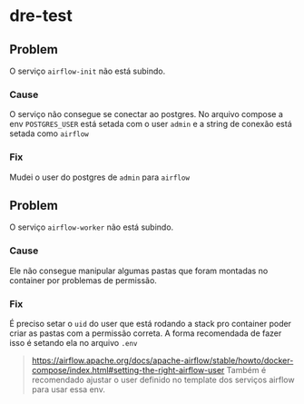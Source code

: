 # dre-test

## Problem
O serviço `airflow-init` não está subindo.
### Cause
O serviço não consegue se conectar ao postgres.
No arquivo compose a env `POSTGRES_USER` está setada com o user `admin` e a string de conexão está setada como `airflow`
### Fix
Mudei o user do postgres de `admin` para `airflow`


## Problem
O serviço `airflow-worker` não está subindo.
### Cause
Ele não consegue manipular algumas pastas que foram montadas no container por problemas de permissão.
### Fix
É preciso setar o `uid` do user que está rodando a stack pro container poder criar as pastas com a permissão correta.
A forma recomendada de fazer isso é setando ela no arquivo `.env`
> https://airflow.apache.org/docs/apache-airflow/stable/howto/docker-compose/index.html#setting-the-right-airflow-user
Também é recomendado ajustar o user definido no template dos serviços airflow para usar essa env.